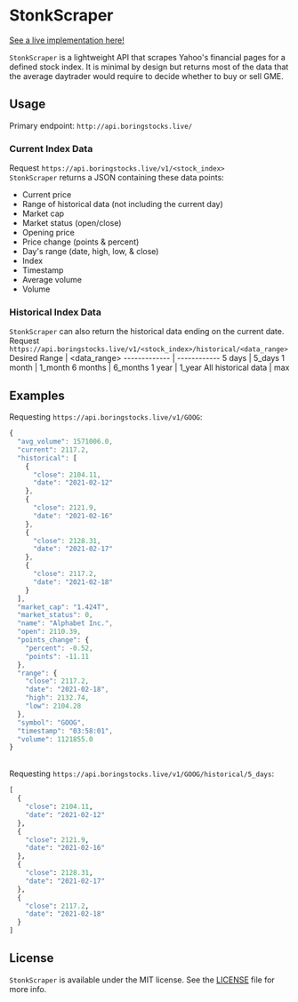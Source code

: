 # __StonkScraper__
[See a live implementation here!](https://boringstocks.live/)

`StonkScraper` is a lightweight API that scrapes Yahoo's financial pages for a defined stock index. It is minimal by design but returns most of the data that the average daytrader would require to decide whether to buy or sell GME.

## Usage

Primary endpoint: `http://api.boringstocks.live/`

### Current Index Data
Request `https://api.boringstocks.live/v1/<stock_index>`<br>
`StonkScraper` returns a JSON containing these data points:
  - Current price
  - Range of historical data (not including the current day)
  - Market cap
  - Market status (open/close)
  - Opening price
  - Price change (points & percent)
  - Day's range (date, high, low, & close)
  - Index
  - Timestamp
  - Average volume
  - Volume

### Historical Index Data
`StonkScraper` can also return the historical data ending on the current date.<br>
Request `https://api.boringstocks.live/v1/<stock_index>/historical/<data_range>`
Desired Range | <data_range>
------------- | ------------
5 days | 5_days
1 month | 1_month
6 months | 6_months
1 year | 1_year
All historical data | max

## Examples
Requesting `https://api.boringstocks.live/v1/GOOG`:
```javascript
{
  "avg_volume": 1571006.0, 
  "current": 2117.2, 
  "historical": [
    {
      "close": 2104.11, 
      "date": "2021-02-12"
    }, 
    {
      "close": 2121.9, 
      "date": "2021-02-16"
    }, 
    {
      "close": 2128.31, 
      "date": "2021-02-17"
    }, 
    {
      "close": 2117.2, 
      "date": "2021-02-18"
    }
  ], 
  "market_cap": "1.424T", 
  "market_status": 0, 
  "name": "Alphabet Inc.", 
  "open": 2110.39, 
  "points_change": {
    "percent": -0.52, 
    "points": -11.11
  }, 
  "range": {
    "close": 2117.2, 
    "date": "2021-02-18", 
    "high": 2132.74, 
    "low": 2104.28
  }, 
  "symbol": "GOOG", 
  "timestamp": "03:58:01", 
  "volume": 1121855.0
}
```
<br>Requesting `https://api.boringstocks.live/v1/GOOG/historical/5_days`:
```python
[
  {
    "close": 2104.11, 
    "date": "2021-02-12"
  }, 
  {
    "close": 2121.9, 
    "date": "2021-02-16"
  }, 
  {
    "close": 2128.31, 
    "date": "2021-02-17"
  }, 
  {
    "close": 2117.2, 
    "date": "2021-02-18"
  }
]
```

## License
`StonkScraper` is available under the MIT license. See the [LICENSE](https://github.com/BoringStocks/StonkScraper/blob/dev/LICENSE) file for more info.
